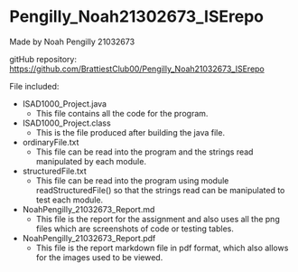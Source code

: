 # Pengilly_Noah21302673_ISErepo
Made by Noah Pengilly 21032673

gitHub repository: https://github.com/BrattiestClub00/Pengilly_Noah21032673_ISErepo

File included:
* ISAD1000_Project.java
    - This file contains all the code for the program.
* ISAD1000_Project.class
    - This is the file produced after building the java file.
* ordinaryFile.txt
    - This file can be read into the program and the strings read manipulated by each module.
* structuredFile.txt
    - This file can be read into the program using module readStructuredFile() so that the strings read can be manipulated to test each module.
* NoahPengilly_21032673_Report.md
    - This file is the report for the assignment and also uses all the png files which are screenshots of code or testing tables.
* NoahPengilly_21032673_Report.pdf
    - This file is the report markdown file in pdf format, which also allows for the images used to be viewed.
